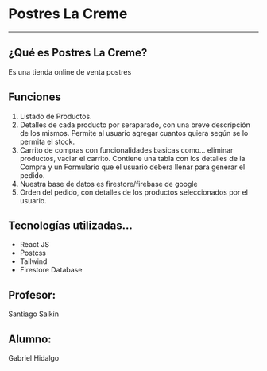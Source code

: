 # Postres La Creme
---

## ¿Qué es Postres La Creme?
Es una tienda online de venta postres

## Funciones
1. Listado de Productos.
2. Detalles de cada producto por seraparado, con una breve descripción de los mismos. Permite al usuario agregar cuantos quiera según se lo permita el stock.
3. Carrito de compras con funcionalidades basicas como... eliminar productos, vaciar el carrito.
Contiene una tabla con los detalles de la Compra y un Formulario que el usuario debera llenar para generar el pedido.
4. Nuestra base de datos es firestore/firebase de google
5. Orden del pedido, con detalles de los productos seleccionados por el usuario.

## Tecnologías utilizadas...
- React JS
- Postcss
- Tailwind
- Firestore Database

## Profesor:
  Santiago Salkin

## Alumno: 
Gabriel Hidalgo